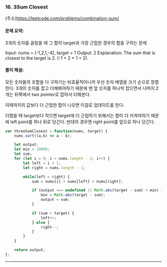 ### 16. 3Sum Closest

(주소)https://leetcode.com/problems/combination-sum/



#### 문제 요약:

3개의 숫자를 골랐을 때 그 합이 target과 가장 근접한 경우의 합을 구하는 문제

Input: nums = [-1,2,1,-4], target = 1
Output: 2
Explanation: The sum that is closest to the target is 2. (-1 + 2 + 1 = 2).


#### 풀이 해설:
모든 숫자들의 조합을 다 구하기는 비효율적이니까 우선 숫자 배열을 크기 순으로 정렬한다.
3개의 숫자를 잡고 더해봐야하기 때문에 맨 앞 숫자를 하나씩 잡으면서 나머지 2개는 뒤쪽에서 two pointer로 잡아서 더해본다.

이때까지의 값보다 더 근접한 합이 나오면 이걸로 업데이트를 한다.

더했을 때 target보다 작으면 target에 더 근접하기 위해서는 합이 더 커져야하기 때문에 left point를 하나 뒤로 당긴다.
반대의 경우엔 right point를 앞으로 하나 당긴다.


```javascript
var threeSumClosest = function(nums, target) {
    nums.sort((a,b) => a - b);

    let output;
    let min = 10000;
    let sum;
    for (let i = 0; i < nums.length - 2; i++) {
        let left = i + 1;
        let right = nums.length - 1;

        while(left < right) {
            sum = nums[i] + nums[left] + nums[right];

            if (output === undefined || Math.abs(target - sum) < min) {
                min = Math.abs(target - sum);
                output = sum;
            }

            if (sum < target) {
                left++;
            } else {
                right--;
            }
        }
    }

    return output;
};
```
---
